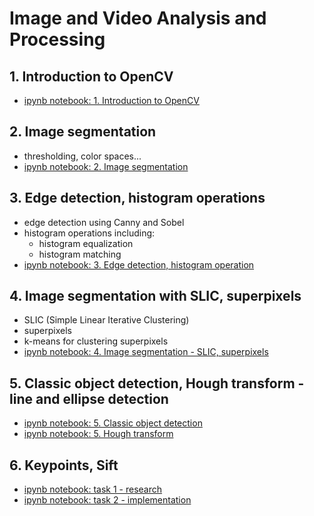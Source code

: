 # Image and Video Analysis and Processing

## 1. Introduction to OpenCV

- [ipynb notebook: 1. Introduction to OpenCV](./lab1%20-%20introduction%20to%20opencv/Podstawy_OpenCV.ipynb)

## 2. Image segmentation

- thresholding, color spaces...
- [ipynb notebook: 2. Image segmentation](./lab2%20-%20image%20segmentation/lab2-image-segmentation.ipynb) 

## 3. Edge detection, histogram operations

- edge detection using Canny and Sobel
- histogram operations including:
    - histogram equalization 
    - histogram matching
- [ipynb notebook: 3. Edge detection, histogram operation](./lab3%20-%20edge%20detection,%20histrogram%20operations/lab3.ipynb)

## 4. Image segmentation with SLIC, superpixels

- SLIC (Simple Linear Iterative Clustering)
- superpixels
- k-means for clustering superpixels
- [ipynb notebook: 4. Image segmentation - SLIC, superpixels](./lab4%20-%20image%20segmentation/lab4-image-segmentation.ipynb)

## 5. Classic object detection, Hough transform - line and ellipse detection 

- [ipynb notebook: 5. Classic object detection](./lab5%20-%20hugh%20transform/Lab5_zadanie.ipynb)
- [ipynb notebook: 5. Hough transform](./lab5%20-%20hugh%20transform/Lab5_zadanie_Hough.ipynb)

## 6. Keypoints, Sift

- [ipynb notebook: task 1 - research](./lab6/Lab6_zadania/Lab6.1_zadanie.ipynb)
- [ipynb notebook: task 2 - implementation](./lab6/Lab6_zadania/Lab6.2_zadanie.ipynb)


